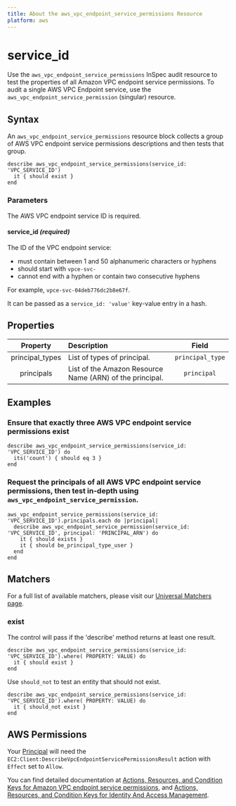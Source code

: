 ```yaml
---
title: About the aws_vpc_endpoint_service_permissions Resource
platform: aws
---
```


# service_id

Use the `aws_vpc_endpoint_service_permissions` InSpec audit resource to test the properties of all Amazon VPC endpoint service permissions. To audit a single AWS VPC Endpoint service, use the `aws_vpc_endpoint_service_permission` (singular) resource.

## Syntax

An `aws_vpc_endpoint_service_permissions` resource block collects a group of AWS VPC endpoint service permissions descriptions and then tests that group.

    describe aws_vpc_endpoint_service_permissions(service_id: 'VPC_SERVICE_ID')
      it { should exist }
    end

### Parameters

The AWS VPC endpoint service ID is required.

#### service_id _(required)_

The ID of the VPC endpoint service:

- must contain between 1 and 50 alphanumeric characters or hyphens
- should start with `vpce-svc-`
- cannot end with a hyphen or contain two consecutive hyphens

For example, `vpce-svc-04deb776dc2b8e67f`.

It can be passed as a `service_id: 'value'` key-value entry in a hash.

## Properties

| Property | Description | Field |
| :---: | :--- | :---: |
| principal_types | List of types of principal. | `principal_type` |
| principals | List of the Amazon Resource Name (ARN) of the principal. | `principal` |
## Examples

### Ensure that exactly three AWS VPC endpoint service permissions exist

    describe aws_vpc_endpoint_service_permissions(service_id: 'VPC_SERVICE_ID') do
      its('count') { should eq 3 }
    end

### Request the principals of all AWS VPC endpoint service permissions, then test in-depth using `aws_vpc_endpoint_service_permission`.

    aws_vpc_endpoint_service_permissions(service_id: 'VPC_SERVICE_ID').principals.each do |principal|
      describe aws_vpc_endpoint_service_permission(service_id: 'VPC_SERVICE_ID', principal: 'PRINCIPAL_ARN') do
        it { should exists }
        it { should be_principal_type_user }
      end
    end

## Matchers

For a full list of available matchers, please visit our [Universal Matchers page](https://www.inspec.io/docs/reference/matchers/).

### exist

The control will pass if the 'describe' method returns at least one result.

    describe aws_vpc_endpoint_service_permissions(service_id: 'VPC_SERVICE_ID').where( PROPERTY: VALUE) do
      it { should exist }
    end

Use `should_not` to test an entity that should not exist.

    describe aws_vpc_endpoint_service_permissions(service_id: 'VPC_SERVICE_ID').where( PROPERTY: VALUE) do
      it { should_not exist }
    end

## AWS Permissions

Your [Principal](https://docs.aws.amazon.com/IAM/latest/UserGuide/intro-structure.html#intro-structure-principal) will need the `EC2:Client:DescribeVpcEndpointServicePermissionsResult` action with `Effect` set to `Allow`.

You can find detailed documentation at [Actions, Resources, and Condition Keys for Amazon VPC endpoint service permissions](https://docs.aws.amazon.com/AWSEC2/latest/APIReference/API_DescribeVpcEndpointServicePermissions.html), and [Actions, Resources, and Condition Keys for Identity And Access Management](https://docs.aws.amazon.com/IAM/latest/UserGuide/list_identityandaccessmanagement.html).
